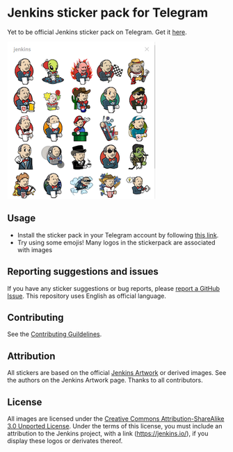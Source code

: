 # Jenkins sticker pack for Telegram

 Yet to be official Jenkins sticker pack on Telegram.
 Get it [here](https://t.me/addstickers/JenkinsOfficial).
 
 ![Jenkins image pack](/doc/images/jenkins-stickers.png)

## Usage

* Install the sticker pack in your Telegram account by following [this link](https://t.me/addstickers/JenkinsOfficial).
* Try using some emojis! Many logos in the stickerpack are associated with images

## Reporting suggestions and issues

If you have any sticker suggestions or bug reports, 
please [report a GitHub Issue](https://github.com/jenkins-ru/jenkins-telegram-stickers/issues/new).
This repository uses English as official language.

## Contributing

See the [Contributing Guildelines](./CONTRIBUTING.md).

## Attribution

All stickers are based on the official [Jenkins Artwork](https://www.jenkins.io/artwork/) or derived images.
See the authors on the Jenkins Artwork page.
Thanks to all contributors.
 
## License
 
All images are licensed under the [Creative Commons Attribution-ShareAlike 3.0 Unported License](https://creativecommons.org/licenses/by-sa/3.0/).
Under the terms of this license, you must include an attribution to the Jenkins project, with a link (https://jenkins.io/),
if you display these logos or derivates thereof.
